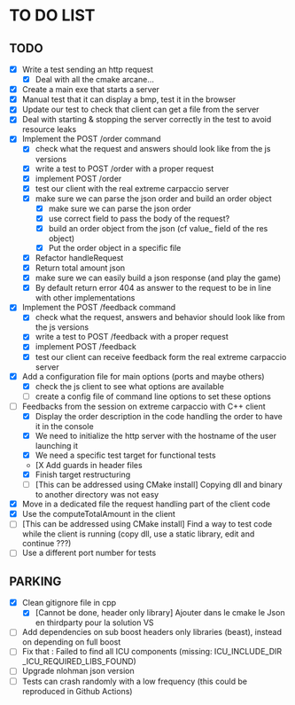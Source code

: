 # TO DO LIST

## TODO
- [X] Write a test sending an http request
  - [X] Deal with all the cmake arcane...
- [X] Create a main exe that starts a server 
- [X] Manual test that it can display a bmp, test it in the browser
- [X] Update our test to check that client can get a file from the server
- [X] Deal with starting & stopping the server correctly in the test to avoid resource leaks
- [X] Implement the POST /order command
  - [X] check what the request and answers should look like from the js versions
  - [X] write a test to POST /order with a proper request
  - [X] implement POST /order
  - [X] test our client with the real extreme carpaccio server
  - [X] make sure we can parse the json order and build an order object
    - [X] make sure we can parse the json order
    - [X] use correct field to pass the body of the request?
    - [X] build an order object from the json (cf value_ field of the res object)
    - [X] Put the order object in a specific file
  - [X] Refactor handleRequest
  - [X] Return total amount json
  - [X] make sure we can easily build a json response (and play the game)
  - [X] By default return error 404 as answer to the request to be in line with other implementations
- [X] Implement the POST /feedback command
  - [X] check what the request, answers and behavior should look like from the js versions
  - [X] write a test to POST /feedback with a proper request
  - [X] implement POST /feedback
  - [X] test our client can receive feedback form the real extreme carpaccio server
- [X] Add a configuration file for main options (ports and maybe others)
  - [X] check the js client to see what options are available
  - [ ] create a config file of command line options to set these options
- [ ] Feedbacks from the session on extreme carpaccio with C++ client
  - [x] Display the order description in the code handling the order to have it in the console
  - [X] We need to initialize the http server with the hostname of the user launching it
  - [X] We need a specific test target for functional tests
  - [X Add guards in header files
  - [X] Finish target restructuring
  - [ ] [This can be addressed using CMake install] Copying dll and binary to another directory was not easy
- [X] Move in a dedicated file the request handling part of the client code
- [X] Use the computeTotalAmount in the client
- [ ] [This can be addressed using CMake install] Find a way to test code while the client is running (copy dll, use a static library, edit and continue ???)
- [ ] Use a different port number for tests
## PARKING
- [X] Clean gitignore file in cpp
  - [X] [Cannot be done, header only library] Ajouter dans le cmake le Json en thirdparty pour la solution VS
- [ ] Add dependencies on sub boost headers only libraries (beast), instead on depending on full boost
- [ ] Fix that : Failed to find all ICU components (missing: ICU_INCLUDE_DIR _ICU_REQUIRED_LIBS_FOUND)
- [ ] Upgrade nlohman json version
- [ ] Tests can crash randomly with a low frequency (this could be reproduced in Github Actions)
